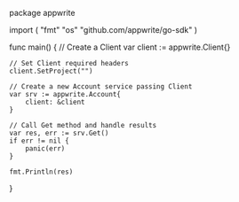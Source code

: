 package appwrite

import (
    "fmt"
    "os"
    "github.com/appwrite/go-sdk"
)

func main() {
    // Create a Client
    var client := appwrite.Client{}

    // Set Client required headers
    client.SetProject("")

    // Create a new Account service passing Client
    var srv := appwrite.Account{
        client: &client
    }

    // Call Get method and handle results
    var res, err := srv.Get()
    if err != nil {
        panic(err)
    }

    fmt.Println(res)
}